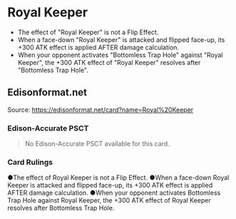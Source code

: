 # Royal Keeper

*   The effect of "Royal Keeper" is not a Flip Effect.
*   When a face-down "Royal Keeper" is attacked and flipped face-up, its +300 ATK effect is applied AFTER damage calculation.
*   When your opponent activates "Bottomless Trap Hole" against "Royal Keeper", the +300 ATK effect of "Royal Keeper" resolves after "Bottomless Trap Hole".

## Edisonformat.net

Source: https://edisonformat.net/card?name=Royal%20Keeper

### Edison-Accurate PSCT

> No Edison-Accurate PSCT available for this card.

### Card Rulings

●The effect of Royal Keeper is not a Flip Effect.
●When a face-down Royal Keeper is attacked and flipped face-up, its +300 ATK effect is applied AFTER damage calculation.
●When your opponent activates Bottomless Trap Hole against Royal Keeper, the +300 ATK effect of Royal Keeper resolves after Bottomless Trap Hole.
            
